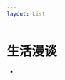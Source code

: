```yaml
---
layout: List
---
```



# 生活漫谈

- <aLink href='./docs/My_blog_journey' title='我的博客之旅 - 探索新世界的奥秘' />

